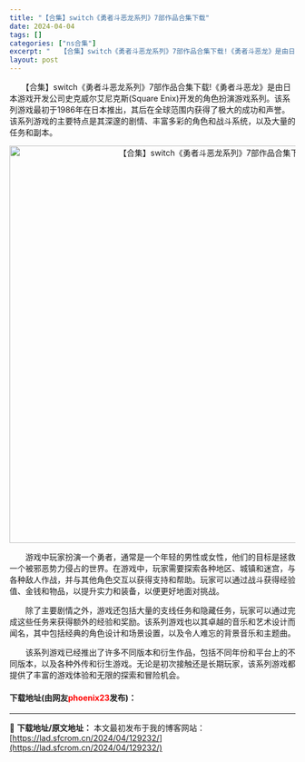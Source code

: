 ```yaml
---
title: "【合集】switch《勇者斗恶龙系列》7部作品合集下载"
date: 2024-04-04
tags: []
categories: ["ns合集"]
excerpt: "　　【合集】switch《勇者斗恶龙系列》7部作品合集下载!《勇者斗恶龙》是由日本游戏开发公司史克威尔艾尼克斯(Square Enix)开发的角色扮演游戏系列。该系列游戏最初于1986年在日本推出，其后在全球范围内获得了极大的成功和声誉。该系列游戏的主要特点是其深邃的剧情、丰富多彩的角色和战斗系统，&hellip;"
layout: post
---
```


 <p>　　【合集】switch《勇者斗恶龙系列》7部作品合集下载!《勇者斗恶龙》是由日本游戏开发公司史克威尔艾尼克斯(Square Enix)开发的角色扮演游戏系列。该系列游戏最初于1986年在日本推出，其后在全球范围内获得了极大的成功和声誉。该系列游戏的主要特点是其深邃的剧情、丰富多彩的角色和战斗系统，以及大量的任务和副本。</p> <div> <p align="center"><img align="" border="0" src="https://lad.sfcrom.cn/wp-content/uploads/2024/04/20240404_660ec174f0fec.webp" width="700" alt="【合集】switch《勇者斗恶龙系列》7部作品合集下载" /></p></div> <p>　　游戏中玩家扮演一个勇者，通常是一个年轻的男性或女性，他们的目标是拯救一个被邪恶势力侵占的世界。在游戏中，玩家需要探索各种地区、城镇和迷宫，与各种敌人作战，并与其他角色交互以获得支持和帮助。玩家可以通过战斗获得经验值、金钱和物品，以提升实力和装备，以便更好地面对挑战。</p> <p>　　除了主要剧情之外，游戏还包括大量的支线任务和隐藏任务，玩家可以通过完成这些任务来获得额外的经验和奖励。该系列游戏也以其卓越的音乐和艺术设计而闻名，其中包括经典的角色设计和场景设置，以及令人难忘的背景音乐和主题曲。</p> <p>　　该系列游戏已经推出了许多不同版本和衍生作品，包括不同年份和平台上的不同版本，以及各种外传和衍生游戏。无论是初次接触还是长期玩家，该系列游戏都提供了丰富的游戏体验和无限的探索和冒险机会。</p> <p><h4>下载地址(由网友<font color="red">phoenix23</font>发布)：</h4></p> 

---
📖 **下载地址/原文地址：** 本文最初发布于我的博客网站：[https://lad.sfcrom.cn/2024/04/129232/](https://lad.sfcrom.cn/2024/04/129232/)
